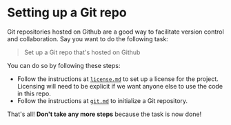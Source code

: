 # Setting up a Git repo

Git repositories hosted on Github are a good way to facilitate version control and collaboration. Say you want to do the following task:

> Set up a Git repo that's hosted on Github

You can do so by following these steps:

- Follow the instructions at [`license.md`](/zamm/resources/tutorials/setup/repo/license.md) to set up a license for the project. Licensing will need to be explicit if we want anyone else to use the code in this repo.
- Follow the instructions at [`git.md`](/zamm/resources/tutorials/setup/repo/git.md) to initialize a Git repository.

That's all! **Don't take any more steps** because the task is now done!